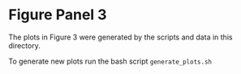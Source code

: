 # Figure Panel 3

The plots in Figure 3 were generated by the scripts and
data in this directory.

To generate new plots run the bash script
`generate_plots.sh`
